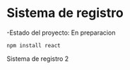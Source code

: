 <h1>Sistema de registro</h1>


-Estado del proyecto: En preparacion


```npm install react```


Sistema de registro 2
